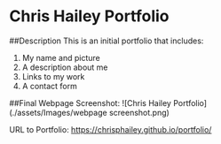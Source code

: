 # Chris Hailey Portfolio

##Description
This is an initial portfolio that includes:
1. My name and picture
2. A description about me
3. Links to my work
4. A contact form

##Final Webpage Screenshot:
![Chris Hailey Portfolio](./assets/Images/webpage screenshot.png)

URL to Portfolio: https://chrisphailey.github.io/portfolio/
